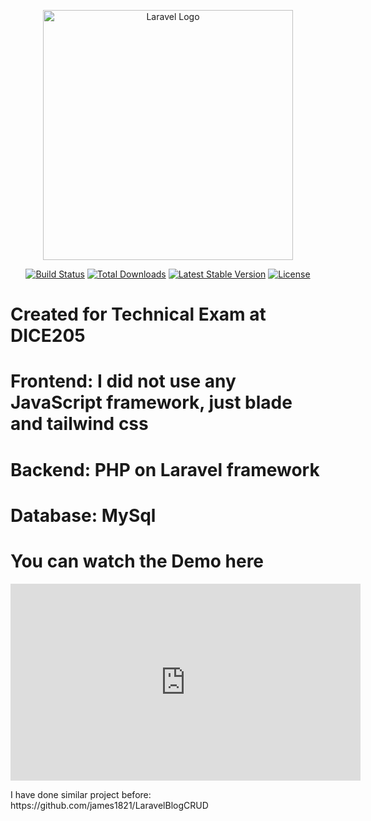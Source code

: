 <p align="center"><a href="https://laravel.com" target="_blank"><img src="https://raw.githubusercontent.com/laravel/art/master/logo-lockup/5%20SVG/2%20CMYK/1%20Full%20Color/laravel-logolockup-cmyk-red.svg" width="400" alt="Laravel Logo"></a></p>

<p align="center">
<a href="https://github.com/laravel/framework/actions"><img src="https://github.com/laravel/framework/workflows/tests/badge.svg" alt="Build Status"></a>
<a href="https://packagist.org/packages/laravel/framework"><img src="https://img.shields.io/packagist/dt/laravel/framework" alt="Total Downloads"></a>
<a href="https://packagist.org/packages/laravel/framework"><img src="https://img.shields.io/packagist/v/laravel/framework" alt="Latest Stable Version"></a>
<a href="https://packagist.org/packages/laravel/framework"><img src="https://img.shields.io/packagist/l/laravel/framework" alt="License"></a>
</p>

<h1>Created for Technical Exam at DICE205</h1>
<h1><b>Frontend: </b> I did not use any JavaScript framework, just blade and tailwind css</h1>
<h1><b>Backend: </b> PHP on Laravel framework</h1>
<h1><b>Database: </b> MySql</h1>

<h1><b>You can watch the Demo here</b> </h1>

<iframe width="560" height="315" src="https://www.youtube.com/embed/NcTiwLGt8og" frameborder="0" allowfullscreen></iframe>

<p>I have done similar project before: https://github.com/james1821/LaravelBlogCRUD</p>
